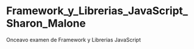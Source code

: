 # Framework_y_Librerias_JavaScript_Sharon_Malone
Onceavo examen de Framework y Librerias JavaScript
